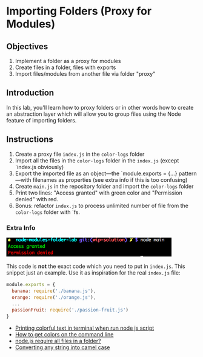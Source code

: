 # Importing Folders (Proxy for Modules)

## Objectives

1. Implement a folder as a proxy for modules
1. Create files in a folder, files with exports
1. Import files/modules from another file via folder "proxy"

## Introduction

In this lab, you'll learn how to proxy folders or in other words how to create an abstraction layer which will allow you to group files using the Node feature of importing folders.

## Instructions

1. Create a proxy file `index.js` in the `color-logs` folder
2. Import all the files in the `color-logs` folder in the `index.js` (except `index.js obviously)
3. Export the imported file as an object—the `module.exports = {...} pattern—with filenames as properties (see extra info if this is too confusing)
4. Create `main.js` in the repository folder and import the `color-logs` folder
5. Print two lines: "Access granted" with green color and "Permission denied" with red.
6. Bonus: refactor `index.js` to process unlimited number of file from the `color-logs` folder with `fs.

### Extra Info

![](term.png)

This code is **not** the exact code which you need to put in `index.js`. This snippet just an example. Use it as inspiration for the real `index.js` file:

```js
module.exports = {
  banana: require('./banana.js'),
  orange: require('./orange.js'),
  ...
  passionFruit: require('./passion-fruit.js')
}
```


* [Printing colorful text in terminal when run node js script](https://coderwall.com/p/yphywg/printing-colorful-text-in-terminal-when-run-node-js-script)
* [How to get colors on the command line](https://docs.nodejitsu.com/articles/command-line/how-to-get-colors-on-the-command-line)
* [node.js require all files in a folder?](http://stackoverflow.com/questions/5364928/node-js-require-all-files-in-a-folder)
* [Converting any string into camel case](http://stackoverflow.com/questions/2970525/converting-any-string-into-camel-case)